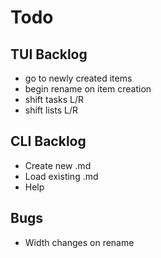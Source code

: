 # Todo

## TUI Backlog

- go to newly created items
- begin rename on item creation
- shift tasks L/R
- shift lists L/R

## CLI Backlog

- Create new .md
- Load existing .md
- Help

## Bugs

- Width changes on rename

